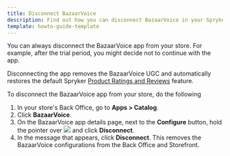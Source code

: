 ```yaml
---
title: Disconnect BazaarVoice
description: Find out how you can disconnect BazaarVoice in your Spryker shop
template: howto-guide-template 
---
```


You can always disconnect the BazaarVoice app from your store. For example, after the trial period, you might decide not to continue with the app. 

Disconnecting the app removes the BazaarVoice UGC and automatically restores the default Spryker [Product Ratings and Reviews](/docs/scos/user/features/{{site.version}}/product-rating-and-reviews-feature-overview.html) feature.

To disconnect the BazaarVoice app from your store, do the following

1. In your store's Back Office, go to **Apps&nbsp;<span aria-label="and then">></span> Catalog**. 
2. Click **BazaarVoice**.
3. On the BazaarVoice app details page, next to the **Configure** button, hold the pointer over <span class="inline-img"><img src="https://spryker.s3.eu-central-1.amazonaws.com/docs/aop/user/apps/bazzarvoice/disconnect-button.png"></span> and click **Disconnect**. 
4. In the message that appears, click **Disconnect**. This removes the BazaarVoice configurations from the Back Office and Storefront.